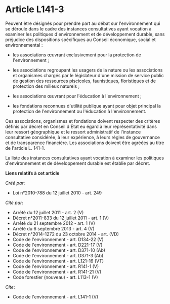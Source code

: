 # Article L141-3

Peuvent être désignés pour prendre part au débat sur l'environnement qui se déroule dans le cadre des instances consultatives
ayant vocation à examiner les politiques d'environnement et de développement durable, sans préjudice des dispositions
spécifiques au Conseil économique, social et environnemental :

- les associations œuvrant exclusivement pour la protection de l'environnement ;

- les associations regroupant les usagers de la nature ou les associations et organismes chargés par le législateur d'une
mission de service public de gestion des ressources piscicoles, faunistiques, floristiques et de protection des milieux
naturels ;

- les associations œuvrant pour l'éducation à l'environnement ;

- les fondations reconnues d'utilité publique ayant pour objet principal la protection de l'environnement ou l'éducation à
l'environnement. 

Ces associations, organismes et fondations doivent respecter des critères définis par décret en Conseil d'Etat eu égard à
leur représentativité dans leur ressort géographique et le ressort administratif de l'instance consultative considérée, à
leur expérience, à leurs règles de gouvernance et de transparence financière. Les associations doivent être agréées au titre
de l'article L. 141-1. 

La liste des instances consultatives ayant vocation à examiner les politiques d'environnement et de développement durable est
établie par décret.

**Liens relatifs à cet article**

_Créé par_:

  - Loi n°2010-788 du 12 juillet 2010 - art. 249

_Cité par_:

  - Arrêté du 12 juillet 2011 - art. 2 (V)
  - Décret n°2011-833 du 12 juillet 2011 - art. 1 (V)
  - Arrêté du 21 septembre 2012 - art. 1 (V)
  - Arrêté du 6 septembre 2013 - art. 4 (V)
  - Décret n°2014-1272 du 23 octobre 2014 - art. (VD)
  - Code de l'environnement - art. D134-22 (V)
  - Code de l'environnement - art. D221-17 (V)
  - Code de l'environnement - art. D371-10 (Ab)
  - Code de l'environnement - art. D371-3 (Ab)
  - Code de l'environnement - art. L121-16 (VT)
  - Code de l'environnement - art. R141-1 (V)
  - Code de l'environnement - art. R141-21 (V)
  - Code forestier (nouveau) - art. L113-1 (V)

_Cite_:

  - Code de l'environnement - art. L141-1 (V)
